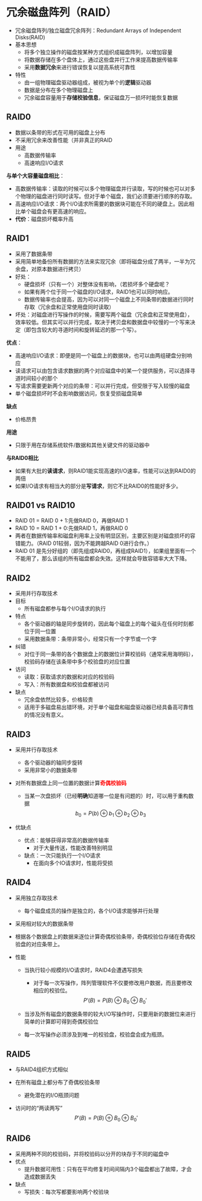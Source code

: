 # 冗余磁盘阵列（RAID）

* 冗余磁盘阵列/独立磁盘冗余阵列：Redundant Arrays of Independent Disks(RAID)
* 基本思想
	* 将多个独立操作的磁盘按某种方式组织成磁盘阵列，以增加容量
	* 将数据存储在多个盘体上，通过这些盘并行工作来提高数据传输率
	* 采用**数据冗余**来进行错误恢复以提高系统可靠性
* 特性
	* 由一组物理磁盘驱动器组成，被视为单个的**逻辑**驱动器
	* 数据是分布在多个物理磁盘上
	* 冗余磁盘容量用于**存储校验信息**，保证磁盘万一损坏时能恢复数据





## RAID0

* 数据以条带的形式在可用的磁盘上分布
* 不采用冗余来改善性能（并非真正的RAID
* 用途
	* 高数据传输率
	* 高速响应I/O请求

**与单个大容量磁盘相比**：

* 高数据传输率：读取的时候可以多个物理磁盘并行读取，写的时候也可以对多个物理的磁盘进行同时读写。但对于单个磁盘，我们必须要进行顺序的存取。
* 高速响应I/O请求：两个I/O请求所需要的数据块可能在不同的硬盘上。因此相比单个磁盘会有更高速的响应。
* **代价**：磁盘损坏概率升高



## RAID1

* 采用了数据条带
* 采用简单地备份所有数据的方法来实现冗余（即将磁盘分成了两半，一半为冗余盘，对原本数据进行拷贝）
* 好处：
	* 硬盘损坏（只有一个）对整体没有影响，（若损坏多个硬盘呢？
	* 如果有两个位于同一个磁盘的I/O请求，RAID1也可以同时响应。
	* 数据传输率也会提高，因为可以对同一个磁盘上不同条带的数据进行同时存取（冗余盘和正常使用盘同时读取）
* 坏处：对磁盘进行写操作的时候，需要写两个磁盘（冗余盘和正常使用盘），效率较低。但其实可以并行完成，取决于拷贝盘和数据盘中较慢的一个写来决定（即包含较大的寻道时间和旋转延迟的那一个写）。

**优点**：

* 高速响应I/O请求：即便是同一个磁盘上的数据块，也可以由两组硬盘分别响应
* 读请求可以由包含请求数据的两个对应磁盘中的某一个提供服务，可以选择寻道时间较小的那个
* 写请求需要更新两个对应的条带：可以并行完成，但受限于写入较慢的磁盘
* 单个磁盘损坏时不会影响数据访问，恢复受损磁盘简单

**缺点**

* 价格昂贵

**用途**

* 只限于用在存储系统软件/数据和其他关键文件的驱动器中

**与RAID0相比**

* 如果有大批的**读请求**，则RAID1能实现高速的I/O速率，性能可以达到RAID0的两倍
* 如果I/O请求有相当大的部分是**写请求**，则它不比RAID0的性能好多少。



## RAID01 vs RAID10

* RAID 01 = RAID 0 + 1:先做RAID 0，再做RAID 1
* RAID 10 = RAID 1 + 0:先做RAID 1，再做RAID 0
* 两者在数据传输率和磁盘利用率上没有明显区别，主要区别是对磁盘损坏的容错能力。（RAID 01较弱，因为不能跨越RAID 0进行合作。）
* RAID 01 是先分好组的（即先组成RAID0，再组成RAID1），如果组里面有一个不能用了，那么该组的所有磁盘都会失效。这样就会导致容错率大大下降。



## RAID2

* 采用并行存取技术
* 目标
	* 所有磁盘都参与每个I/O请求的执行
* 特点
	* 各个驱动器的轴是同步旋转的，因此每个磁盘上的每个磁头在任何时刻都位于同一位置
	* 采用数据条带：条带非常小，经常只有一个字节或一个字
* 纠错
	* 对位于同一条带的各个数据盘上的数据位计算校验码（通常采用海明码），校验码存储在该条带中多个校验盘的对应位置
* 访问
	* 读取：获取请求的数据和对应的校验码
	* 写入：所有数据盘和校验盘都被访问
* 缺点
	* 冗余盘依然比较多，价格较贵
	* 适用于多磁盘易出错环境，对于单个磁盘和磁盘驱动器已经具备高可靠性的情况没有意义。



## RAID3

* 采用并行存取技术

	* 各个驱动器的轴同步旋转
	* 采用非常小的数据条带

* 对所有数据盘上同一位置的数据计算<span style='color: red'>**奇偶校验码**</span>

	* 当某一次盘损坏（已经**明确**知道哪一位是有问题的）时，可以用于重构数据
		$$
		b_0 = P(b) \oplus b_1 \oplus b_2 \oplus b_3
		$$

* 优缺点

	* 优点：能够获得非常高的数据传输率
		* 对于大量传送，性能改善特别明显
	* 缺点：一次只能执行一个I/O请求
		* 在面向多个IO请求时，性能将受损



## RAID4

* 采用独立存取技术

	* 每个磁盘成员的操作是独立的，各个I/O请求能够并行处理

* 采用相对较大的数据条带

* 根据各个数据盘上的数据来逐位计算奇偶校验条带，奇偶校验位存储在奇偶校验盘的对应条带上。

* 性能

	* 当执行较小规模的I/O请求时，RAID4会遭遇写损失

		* 对于每一次写操作，阵列管理软件不仅要修改用户数据，而且要修改相应的校验位。
			$$
			P'(B) = P(B) \oplus B_0 \oplus B_0'
			$$

	* 当涉及所有磁盘的数据条带的较大I/O写操作时，只要用新的数据位来进行简单的计算即可得到奇偶校验位

	* 每一次写操作必须涉及到唯一的校验盘，校验盘会成为瓶颈。



## RAID5

* 与RAID4组织方式相似

* 在所有磁盘上都分布了奇偶校验条带

	* 避免潜在的I/O瓶颈问题

* 访问时的“两读两写”
	$$
	P'(B) = P(B) \oplus B_0 \oplus B_0'
	$$



## RAID6

* 采用两种不同的校验码，并将校验码以分开的块存于不同的磁盘中
* 优点
	* 提升数据可用性：只有在平均修复时间间隔内3个磁盘都出了故障，才会造成数据丢失
* 缺点
	* 写损失：每次写都要影响两个校验块